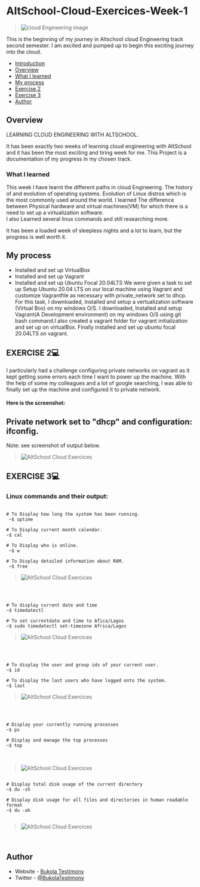 # AltSchool-Cloud-Exercices-Week-1
> <img src= "https://github.com/Bukola-Testimony/AltSchool-Cloud-Exercices/blob/main/cloud3.JPG" alt="cloud Engineering image">

This is the beginning of my journey in Altschool cloud Engineering track second semester. I am excited and pumped up to begin this exciting journey into the cloud. 

- [Introduction](https://github.com/Bukola-Testimony/AltSchool-Cloud-Exercices#readme)
- [Overview](#overview)
- [What I learned](#what-i-learned)
- [My process](#my-process)
- [Exercise 2](#exercise-2)
- [Exercise 3](#exercise-3)
- [Author](#author)



## Overview
LEARNING CLOUD ENGINEERING WITH ALTSCHOOL.

It has been exactly two weeks of learning cloud engineering with AltSchool and it has been the most exciting and tiring week for me.
This Project is a documentation of my progress in my chosen track.


### What I learned

This week I have learnt the different paths in cloud Engineering.
The history of and evolution of operating systems.
Evolution of Linux distros which is the most commonly used around the world.
I learned The difference between Physical hardware and virtual machines(VM) for which there is a need to set up a virtualization software.  
I also Learned several linux commands and still researching more.

It has been a loaded week of sleepless nights and a lot to learn, but the progress is well worth it. 


## My process
- Installed and set up VirtualBox
- Installed and set up Vagrant
- Installed and set up Ubuntu Focal 20.04LTS
We were given a task to set up Setup Ubuntu 20.04 LTS on our local machine using Vagrant and customize Vagrantfile as necessary with private_network set to dhcp. For this task, 
I downloaded, Installed and setup a vertualization software (Virtual Box) on my windows O/S.
I downloaded, Installed and setup Vagrant(A Development environment) on my windows O/S using git bash command.I also created a vagrant folder for vagrant initialization and set up on virtualBox. Finally installed and set up ubuntu focal 20.04LTS on vagrant. 


## EXERCISE 2💻
I particularly had a challenge configuring private networks on vagrant as it kept getting some errors each time I want to power up the machine. With the help of some my colleagues and a lot of google searching, I was able to finally set up the machine and configured it to private network. 

#### Here is the screenshot:

## Private network set to "dhcp" and configuration: ifconfig. 
Note: see screenshot of output below.
<br/>


> ![AltSchool Cloud Exercices](../week1/Vagrant/Vagrant-ifconfig.JPG)



## EXERCISE 3💻
###  Linux commands and their output:

```console

# To Display how long the system has been running.
 ~$ uptime  

# To Display current month calendar.
~$ cal

# To Display who is online.
 ~$ w 
 
# To Display detailed information about RAM.
 ~$ free

```


> ![AltSchool Cloud Exercices](../week1/linux/uptime-calendar-w.JPG)
<br>

```console

# To display current date and time
~$ timedatectl  

# To set currentdate and time to Afica/Lagos
~$ sudo timedatectl set-timezone Africa/Lagos 

```

> ![AltSchool Cloud Exercices](../week1/linux/Date-time.JPG)
<br>



```console

# To display the user and group ids of your current user.
~$ id 

# To display the last users who have logged onto the system.
~$ last    
```


> ![AltSchool Cloud Exercices](../week1/linux/id-last-who.JPG)
<br>



```console

# Display your currently running processes
~$ ps

# Display and manage the top processes
~$ top  
```
<br>

> ![AltSchool Cloud Exercices](../week1/linux/ps-top.JPG)


```console

# Display total disk usage of the current directory
~$ du -sh

# Display disk usage for all files and directories in human readable format
~$ du -ah
 
```


> ![AltSchool Cloud Exercices](../week1/linux/du-ah-sh.JPG)

<br>

## Author

- Website - [Bukola Testimony](https://bukola-testimony.github.io/My-Portfolio-website/)
- Twitter - [@BukolaTestimony](https://twitter.com/BukolaTestimony)
